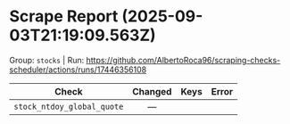 # Scrape Report (2025-09-03T21:19:09.563Z)

Group: `stocks`  |  Run: https://github.com/AlbertoRoca96/scraping-checks-scheduler/actions/runs/17446356108

| Check | Changed | Keys | Error |
|---|:---:|:--|:--|
| `stock_ntdoy_global_quote` | — |  |  |
